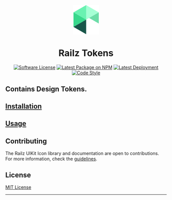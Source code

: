<p align="center">
  <a href="https://railz.ai/" rel="noopener" target="_blank"><img width="80" src="../../../docs/assets/images/railz-logo.svg" alt="MUI logo"></a>
</p>

<h1 align="center">Railz Tokens</h1>

<p align="center">
  <a href="https://github.com/railz-ai/railz-uikit/blob/master/LICENSE"><img src="https://img.shields.io/npm/l/@railzai/railz-tokens" alt="Software License"/></a>
  <a href="https://www.npmjs.com/package/@railzai/railz-tokens"><img src="https://img.shields.io/npm/v/@railzai/railz-tokens/latest.svg" alt="Latest Package on NPM"/></a>
  <a href="https://github.com/railz-ai/railz-uikit/actions/workflows/publish.yml"><img src="https://github.com/railz-ai/railz-uikit/actions/workflows/publish.yml/badge.svg" alt="Latest Deployment"/></a>
  <a href="https://stenciljs.com/docs/style-guide">
          <img src="https://img.shields.io/badge/code_style-stencil/stylelint/prettier-5851ff.svg?style=flat-square" alt="Code Style" />
      </a>
</p>
<h2>Contains Design Tokens.</h2>

## [Installation](../../INSTALLATION.md)

## [Usage](../../USAGE.md)

## Contributing

The Railz UIKit Icon library and documentation are open to contributions. For more information, check
the [guidelines](../../../CONTRIBUTING.md).

## License

[MIT License](../../../LICENSE)

---
